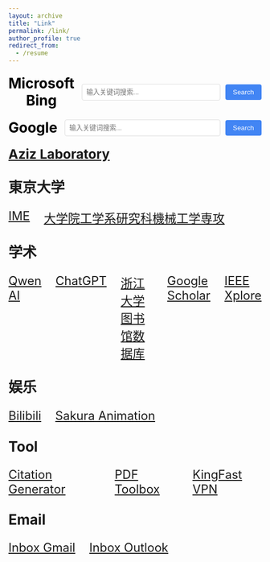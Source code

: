 ```yaml
---
layout: archive
title: "Link"
permalink: /link/
author_profile: true
redirect_from:
  - /resume
---
```


<!-- 固定Bing搜索栏 -->
<div align="center" style="margin: 20px 0;">
  <form action="https://www.bing.com/search" method="get" target="_blank" style="display: flex; align-items: center;">
    <span style="font-size: 28px; font-weight: bold; color: #000000; margin-right: 15px;">Microsoft Bing</span>
    <input type="text" name="q" placeholder="输入关键词搜索..." style="width: 500px; padding: 8px; border: 1px solid #ddd; border-radius: 4px;">
    <input type="submit" value="Search" style="padding: 8px 15px; margin-left: 10px; background-color: #4285F4; color: white; border: none; border-radius: 4px; cursor: pointer;">
  </form>
</div>

<!-- 固定Google搜索栏 -->
<div align="center" style="margin: 20px 0;">
  <form action="https://www.google.com/search" method="get" target="_blank" style="display: flex; align-items: center;">
    <span style="font-size: 28px; font-weight: bold; color: #000000; margin-right: 15px;">Google</span>
    <input type="text" name="q" placeholder="输入关键词搜索..." style="width: 500px; padding: 8px; border: 1px solid #ddd; border-radius: 4px;">
    <input type="submit" value="Search" style="padding: 8px 15px; margin-left: 10px; background-color: #4285F4; color: white; border: none; border-radius: 4px; cursor: pointer;">
  </form>
</div>

**<a href="https://epi.iis.u-tokyo.ac.jp/" target="_blank" rel="noopener noreferrer" style="font-size:26px;">Aziz Laboratory</a>**

## <span style="font-size:28px;">東京大学</span>
<div style="display:flex; gap:28px; font-size:28px; margin:24px 0;">
  <a href="https://www.ime.t.u-tokyo.ac.jp/" target="_blank" rel="noopener noreferrer" style="font-size:24px;">IME</a>
  <a href="https://www2.mech.t.u-tokyo.ac.jp/?lang=ja" target="_blank" rel="noopener noreferrer" style="font-size:24px;">大学院工学系研究科機械工学専攻</a>
</div>

## <span style="font-size:28px;">学术</span>
<div style="display:flex; gap:28px; font-size:28px; margin:24px 0;">
  <a href="https://chat.qwen.ai/" target="_blank" rel="noopener noreferrer" style="font-size:24px;">Qwen AI</a>
  <a href="https://chatgpt.com/" target="_blank" rel="noopener noreferrer" style="font-size:24px;">ChatGPT</a>
  <a href="https://libdb.zju.edu.cn/s/lib/libtb/" target="_blank" rel="noopener noreferrer" style="font-size:24px;">浙江大学图书馆数据库</a>
  <a href="https://scholar.google.com/" target="_blank" rel="noopener noreferrer" style="font-size:24px;">Google Scholar</a>
  <a href="https://ieeexplore.ieee.org/Xplore/home.jsp" target="_blank" rel="noopener noreferrer" style="font-size:24px;">IEEE Xplore</a>
</div>

## <span style="font-size:28px;">娱乐</span>
<div style="display:flex; gap:28px; font-size:28px; margin:24px 0;">
  <a href="https://www.bilibili.com/" target="_blank" rel="noopener noreferrer" style="font-size:24px;">Bilibili</a>
  <a href="https://skr.cc/" target="_blank" rel="noopener noreferrer" style="font-size:24px;">Sakura Animation</a>
</div>

## <span style="font-size:28px;">Tool</span>
<div style="display:flex; gap:28px; font-size:28px; margin:24px 0;">
  <a href="https://www.scribbr.com/citation/generator/#user" target="_blank" rel="noopener noreferrer" style="font-size:24px;">Citation Generator</a>
  <a href="https://www.ilovepdf.com/zh-cn" target="_blank" rel="noopener noreferrer" style="font-size:24px;">PDF Toolbox</a>
  <a href="https://kingfast.info/" target="_blank" rel="noopener noreferrer" style="font-size:24px;">KingFast VPN</a>
</div>

## <span style="font-size:28px;">Email</span>
<div style="display:flex; gap:28px; font-size:28px; margin:24px 0;">
  <a href="https://mail.google.com/" target="_blank" rel="noopener noreferrer" style="font-size:24px;">Inbox Gmail</a>
  <a href="https://outlook.live.com/mail/0/" target="_blank" rel="noopener noreferrer" style="font-size:24px;">Inbox Outlook</a>
</div>






